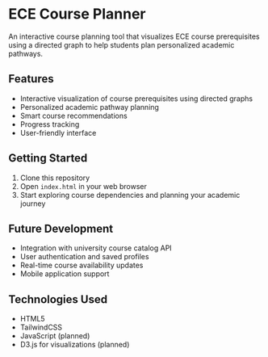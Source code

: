 # ECE Course Planner

An interactive course planning tool that visualizes ECE course prerequisites using a directed graph to help students plan personalized academic pathways.

## Features

- Interactive visualization of course prerequisites using directed graphs
- Personalized academic pathway planning
- Smart course recommendations
- Progress tracking
- User-friendly interface

## Getting Started

1. Clone this repository
2. Open `index.html` in your web browser
3. Start exploring course dependencies and planning your academic journey

## Future Development

- Integration with university course catalog API
- User authentication and saved profiles
- Real-time course availability updates
- Mobile application support

## Technologies Used

- HTML5
- TailwindCSS
- JavaScript (planned)
- D3.js for visualizations (planned)
